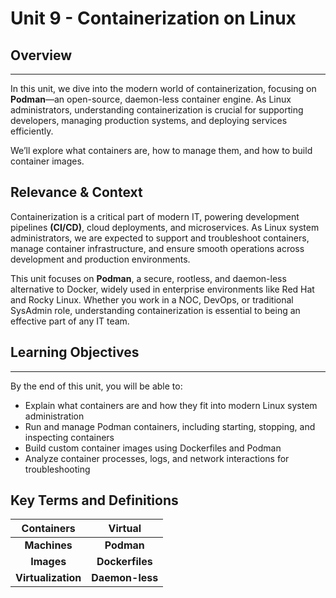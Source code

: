 # Unit 9 - Containerization on Linux

## Overview

---

In this unit, we dive into the modern world of containerization, focusing on **Podman**—an open-source, daemon-less container engine. As Linux administrators, understanding containerization is crucial for supporting developers, managing production systems, and deploying services efficiently.

We’ll explore what containers are, how to manage them, and how to build container images.

## Relevance & Context

Containerization is a critical part of modern IT, powering development pipelines **(CI/CD)**, cloud deployments, and microservices. As Linux system administrators, we are expected to support and troubleshoot containers, manage container infrastructure, and ensure smooth operations across development and production environments.

This unit focuses on **Podman**, a secure, rootless, and daemon-less alternative to Docker, widely used in enterprise environments like Red Hat and Rocky Linux. Whether you work in a NOC, DevOps, or traditional SysAdmin role, understanding containerization is essential to being an effective part of any IT team.

## Learning Objectives

---

By the end of this unit, you will be able to:

- Explain what containers are and how they fit into modern Linux system administration
- Run and manage Podman containers, including starting, stopping, and inspecting containers
- Build custom container images using Dockerfiles and Podman
- Analyze container processes, logs, and network interactions for troubleshooting

## Key Terms and Definitions

| **Containers**|**Virtual**|
| :------------------: | :------------------: |
| **Machines**|**Podman**|
| **Images**|**Dockerfiles**|
| **Virtualization**|**Daemon-less**|
